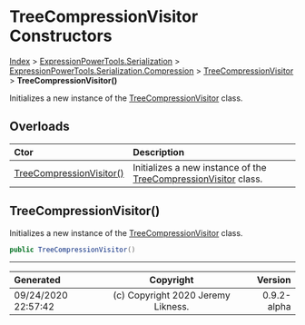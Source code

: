 ﻿# TreeCompressionVisitor Constructors

[Index](../index.md) > [ExpressionPowerTools.Serialization](ExpressionPowerTools.Serialization.a.md) > [ExpressionPowerTools.Serialization.Compression](ExpressionPowerTools.Serialization.Compression.n.md) > [TreeCompressionVisitor](ExpressionPowerTools.Serialization.Compression.TreeCompressionVisitor.cs.md) > **TreeCompressionVisitor()**

Initializes a new instance of the [TreeCompressionVisitor](ExpressionPowerTools.Serialization.Compression.TreeCompressionVisitor.cs.md) class.

## Overloads

| Ctor | Description |
| :-- | :-- |
| [TreeCompressionVisitor()](#treecompressionvisitor) | Initializes a new instance of the [TreeCompressionVisitor](ExpressionPowerTools.Serialization.Compression.TreeCompressionVisitor.cs.md) class. |

## TreeCompressionVisitor()

Initializes a new instance of the [TreeCompressionVisitor](ExpressionPowerTools.Serialization.Compression.TreeCompressionVisitor.cs.md) class.

```csharp
public TreeCompressionVisitor()
```



---

| Generated | Copyright | Version |
| :-- | :-: | --: |
| 09/24/2020 22:57:42 | (c) Copyright 2020 Jeremy Likness. | 0.9.2-alpha |
